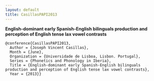 ```yaml
---
layout: default
title: CasillasPAPI2013
---
```


__English-dominant early Spanish-English bilinguals production and perception of English tense lax vowel contrasts__

    @conference{CasillasPAPI2013,
      Author = {Joseph Vincent Casillas},
      Month = {June},
      Organization = {Universidade de Lisboa, Lisbon. Portugal},
      Series = {Phonetics and Phonology in Iberia},
      Title = {English-dominant early Spanish-English bilinguals production and perception of English tense lax vowel contrasts},
      Year = {2013}}